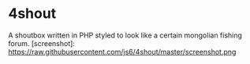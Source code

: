 # 4shout
A shoutbox written in PHP styled to look like a certain mongolian fishing forum.
[screenshot]: https://raw.githubusercontent.com/js6/4shout/master/screenshot.png
